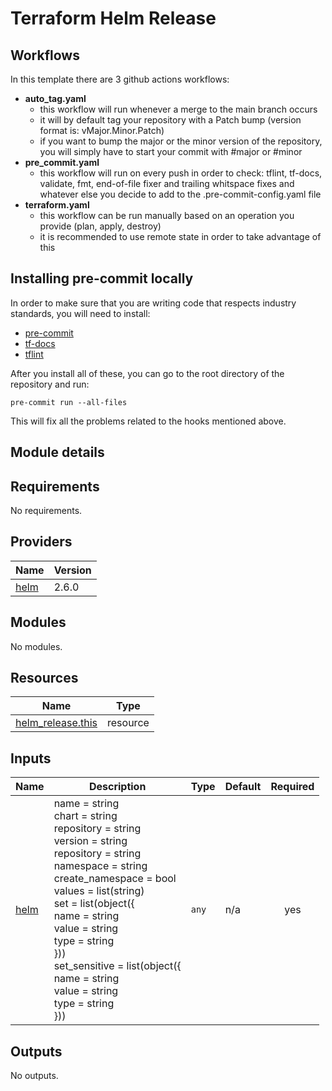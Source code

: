# Terraform Helm Release

## Workflows
In this template there are 3 github actions workflows:
- **auto_tag.yaml**
    - this workflow will run whenever a merge to the main branch occurs
    - it will by default tag your repository with a Patch bump (version format is: vMajor.Minor.Patch)
    - if you want to bump the major or the minor version of the repository, you will simply have to start your commit with #major or #minor
- **pre_commit.yaml**
    - this workflow will run on every push in order to check: tflint, tf-docs, validate, fmt, end-of-file fixer and trailing whitspace fixes and whatever else you decide to add to the .pre-commit-config.yaml file
- **terraform.yaml**
    - this workflow can be run manually based on an operation you provide (plan, apply, destroy)
    - it is recommended to use remote state in order to take advantage of this

## Installing pre-commit locally
In order to make sure that you are writing code that respects industry standards, you will need to install:
- [pre-commit](https://pre-commit.com)
- [tf-docs](https://github.com/terraform-docs/terraform-docs)
- [tflint](https://github.com/terraform-linters/tflint)

After you install all of these, you can go to the root directory of the repository and run:

`pre-commit run --all-files`

This will fix all the problems related to the hooks mentioned above.

## Module details

<!-- BEGINNING OF PRE-COMMIT-TERRAFORM DOCS HOOK -->
## Requirements

No requirements.

## Providers

| Name | Version |
|------|---------|
| <a name="provider_helm"></a> [helm](#provider\_helm) | 2.6.0 |

## Modules

No modules.

## Resources

| Name | Type |
|------|------|
| [helm_release.this](https://registry.terraform.io/providers/hashicorp/helm/latest/docs/resources/release) | resource |

## Inputs

| Name | Description | Type | Default | Required |
|------|-------------|------|---------|:--------:|
| <a name="input_helm"></a> [helm](#input\_helm) | name                   = string<br>chart                  = string<br>repository             = string<br>version                = string<br>repository             = string<br>namespace              = string<br>create\_namespace       = bool<br>values                 = list(string)<br>set                    = list(object({<br>    name   = string<br>    value  = string<br>    type   = string<br>}))<br>set\_sensitive          = list(object({<br>    name   = string<br>    value  = string<br>    type   = string<br>})) | `any` | n/a | yes |

## Outputs

No outputs.
<!-- END OF PRE-COMMIT-TERRAFORM DOCS HOOK -->